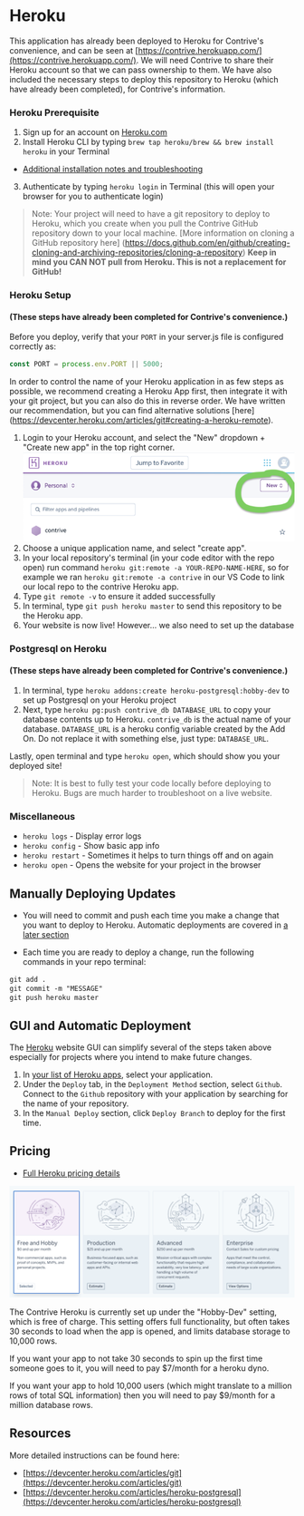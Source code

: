 # Heroku

This application has already been deployed to Heroku for Contrive's convenience, and can be seen at [https://contrive.herokuapp.com/](https://contrive.herokuapp.com/).  We will need Contrive to share their Heroku account so that we can pass ownership to them.  We have also included the necessary steps to deploy this repository to Heroku (which have already been completed), for Contrive's information.


### Heroku Prerequisite

1. Sign up for an account on [Heroku.com](https://www.heroku.com/)
2. Install Heroku CLI by typing `brew tap heroku/brew && brew install heroku` in your Terminal
  - [Additional installation notes and troubleshooting](https://devcenter.heroku.com/articles/heroku-cli#download-and-install)
3. Authenticate by typing `heroku login` in Terminal (this will open your browser for you to authenticate login)

> Note: Your project will need to have a git repository to deploy to Heroku, which you create when you pull the Contrive GitHub repository down to your local machine. [More information on cloning a GitHub repository here] (https://docs.github.com/en/github/creating-cloning-and-archiving-repositories/cloning-a-repository)
**Keep in mind you CAN NOT pull from Heroku. This is not a replacement for GitHub!**


### Heroku Setup
#### (These steps have already been completed for Contrive's convenience.)

Before you deploy, verify that your `PORT` in your server.js file is configured correctly as:

```JavaScript
const PORT = process.env.PORT || 5000;
```

In order to control the name of your Heroku application in as few steps as possible, we recommend creating a Heroku App first, then integrate it with your git project, but you can also do this in reverse order.  We have written our recommendation, but you can find alternative solutions [here] (https://devcenter.heroku.com/articles/git#creating-a-heroku-remote). 

1. Login to your Heroku account, and select the "New" dropdown + "Create new app" in the top right corner. ![Select "New" to create new app](./ReadMeImgs/herokuAddNew.png)
2. Choose a unique application name, and select "create app".
3. In your local repository's terminal (in your code editor with the repo open) run command `heroku git:remote -a YOUR-REPO-NAME-HERE`, so for example we ran `heroku git:remote -a contrive` in our VS Code to link our local repo to the contrive Heroku app.
4. Type `git remote -v` to ensure it added successfully
5. In terminal, type `git push heroku master` to send this repository to be the Heroku app.
6. Your website is now live! However... we also need to set up the database


### Postgresql on Heroku
#### (These steps have already been completed for Contrive's convenience.)

1. In terminal, type `heroku addons:create heroku-postgresql:hobby-dev` to set up Postgresql on your Heroku project
2. Next, type `heroku pg:push contrive_db DATABASE_URL` to copy your database contents up to Heroku. `contrive_db` is the actual name of your database. `DATABASE_URL` is a heroku config variable created by the Add On. Do not replace it with something else, just type: `DATABASE_URL`. 

Lastly, open terminal and type `heroku open`, which should show you your deployed site!

> Note: It is best to fully test your code locally before deploying to Heroku. Bugs are much harder to troubleshoot on a live website.


### Miscellaneous

- `heroku logs` - Display error logs
- `heroku config` - Show basic app info
- `heroku restart` - Sometimes it helps to turn things off and on again
- `heroku open` - Opens the website for your project in the browser


## Manually Deploying Updates

- You will need to commit and push each time you make a change that you want to deploy to Heroku. Automatic deployments are covered in [a later section](#gui-and-automatic-deployment) 

- Each time you are ready to deploy a change, run the following commands in your repo terminal:

```
git add .
git commit -m "MESSAGE"
git push heroku master
```


## GUI and Automatic Deployment

The [Heroku](https://www.heroku.com/) website GUI can simplify several of the steps taken above especially for projects where you intend to make future changes.

1. In [your list of Heroku apps](https://dashboard.heroku.com/apps), select your application.
2. Under the `Deploy` tab, in the `Deployment Method` section, select `Github`. Connect to the `Github` repository with your application by searching for the name of your repository.
3. In the `Manual Deploy` section, click `Deploy Branch` to deploy for the first time.


## Pricing
- [Full Heroku pricing details](https://www.heroku.com/pricing)

![Select "New" to create new app](./ReadMeImgs/herokuPricing.png)

The Contrive Heroku is currently set up under the "Hobby-Dev" setting, which is free of charge.  This setting offers full functionality, but often takes 30 seconds to load when the app is opened, and limits database storage to 10,000 rows.

If you want your app to not take 30 seconds to spin up the first time someone goes to it, you will need to pay $7/month for a heroku dyno.

If you want your app to hold 10,000 users (which might translate to a million rows of total SQL information) then you will need to pay $9/month for a million database rows.

## Resources

More detailed instructions can be found here: 

- [https://devcenter.heroku.com/articles/git](https://devcenter.heroku.com/articles/git)
- [https://devcenter.heroku.com/articles/heroku-postgresql](https://devcenter.heroku.com/articles/heroku-postgresql)
